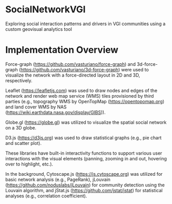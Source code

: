 # SocialNetworkVGI
Exploring social interaction patterns and drivers in VGI communities using a custom geovisual analytics tool

# Implementation Overview
Force-graph (https://github.com/vasturiano/force-graph) and 3d-force-graph (https://github.com/vasturiano/3d-force-graph) were used to visualize the network with a force-directed layout in 2D and 3D, respectively. 

Leaflet (https://leafletjs.com) was used to draw nodes and edges of the network and render web map service (WMS) tiles provisioned by third parties (e.g., topography WMS by OpenTopMap (https://opentopomap.org) and land cover WMS by NAS (https://wiki.earthdata.nasa.gov/display/GIBS)). 

Globe.gl (https://globe.gl) was utilized to visualize the spatial social network on a 3D globe. 

D3.js (https://d3js.org) was used to draw statistical graphs (e.g., pie chart and scatter plot). 

These libraries have built-in interactivity functions to support various user interactions with the visual elements (panning, zooming in and out, hovering over to highlight, etc.). 

In the background, Cytoscape.js (https://js.cytoscape.org) was utilized for basic network analysis (e.g., PageRank), jLouvain (https://github.com/noduslabs/jLouvain) for community detection using the Louvain algorithm, and jStat.js (https://github.com/jstat/jstat) for statistical analyses (e.g., correlation coefficient).

